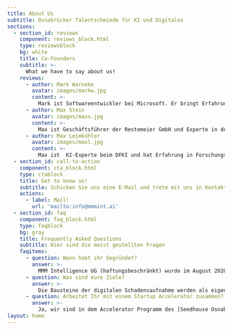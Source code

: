 ```yaml
---
title: About Us
subtitle: Osnabrücker Talentschmiede für KI und Digitales
sections:
  - section_id: reviews
    component: reviews_block.html
    type: reviewsblock
    bg: white
    title: Co-Founders
    subtitle: >-
      What we have to say about us!
    reviews:
      - author: Mark Warneke
        avatar: images/markw.jpg
        content: >-
          Mark ist Softwareentwickler bei Microsoft. Er bringt Erfahrung aus der digitalen Produktion von Porsche sowie zahlreichen Cloud und Softwareprojekten wie z.B. <a href="https://starteve.ai">starteve.ai</a> mit ein.​
      - author: Max Stein
        avatar: images/maxs.jpg
        content: >-
          Max ist Geschäftsführer der Restemeier GmbH und Experte in der Unfallschadenabwicklung. Er überzeugt mit Branchenkenntnis und Netzwerk. Max ist Vorstandsmitglied bei der IDK, der größten Kfz-Innung in Norddeutschland mit ca. 600 Mitgliedsbetrieben.
      - author: Max Leimkühler
        avatar: images/maxl.jpg
        content: >-
          Max ist  KI-Experte beim DFKI und hat Erfahrung in Forschungs- sowie Beratungsprojekten gesammelt. Zuvor war Max bei der BMW Group in der Digitalisierung beschäftigt.
  - section_id: call-to-action
    component: cta_block.html
    type: ctablock
    title: Get to know us!
    subtitle: Schicken Sie uns eine E-Mail und trete mit uns in Kontakt!
    actions:
      - label: Mail!
        url: 'mailto:info@mmmint.ai'
  - section_id: faq
    component: faq_block.html
    type: faqblock
    bg: gray
    title: Frequently Asked Questions
    subtitle: Hier sind die meist gestellten Fragen
    faqitems:
      - question: Wann habt ihr Gegründet?
        answer: >-
          MMM Intelligence UG (haftungsbeschränkt) wurde im August 2020 in Osnbrück gegründet.
      - question: Was sind eure Ziele?
        answer: >-
          Die Bausteine der digitalen Schadensaufnahme werden als eigene Produkte vermarktet, z. B. die intelligente Kratzer-, Fahrzeugschein- und Nummernschild-erkennung.
      - question: Arbeitet Ihr mit einem Startup Accelerator zusammen?
        answer: >-
          Ja, wir sind in dem Accelerator Programm des [Seedhouse Osnabrück](https://www.seedhouse.de/), siehe ["Wir sind aufgenommen worden im Seedhouse Osnabrück"](/blog/2020/11/16/mr_fiktiv_joint_das_seedhouse/)
layout: home
---
```

